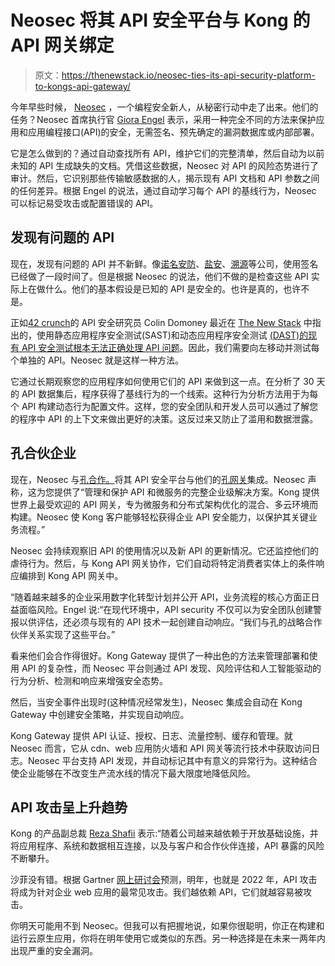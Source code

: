 # Neosec 将其 API 安全平台与 Kong 的 API 网关绑定

> 原文：<https://thenewstack.io/neosec-ties-its-api-security-platform-to-kongs-api-gateway/>

今年早些时候， [Neosec](https://www.neosec.com/?utm_campaign=Kong%20Partnership&utm_source=press%20release) ，一个编程安全新人，从秘密行动中走了出来。他们的任务？Neosec 首席执行官 [Giora Engel](https://www.linkedin.com/in/giorae/) 表示，采用一种完全不同的方法来保护应用和应用编程接口(API)的安全，无需签名、预先确定的漏洞数据库或内部部署。

它是怎么做到的？通过自动查找所有 API，维护它们的完整清单，然后自动为以前未知的 API 生成缺失的文档。凭借这些数据，Neosec 对 API 的风险态势进行了审计。然后，它识别那些传输敏感数据的人，揭示现有 API 文档和 API 参数之间的任何差异。根据 Engel 的说法，通过自动学习每个 API 的基线行为，Neosec 可以标记易受攻击或配置错误的 API。

## 发现有问题的 API

现在，发现有问题的 API 并不新鲜。像[诺名安防](https://nonamesecurity.com/)、[盐安](https://salt.security/)、[溯源](https://www.traceable.ai/)等公司，使用签名已经做了一段时间了。但是根据 Neosec 的说法，他们不做的是检查这些 API 实际上在做什么。他们的基本假设是已知的 API 是安全的。也许是真的，也许不是。

正如[42 crunch](https://www.linkedin.com/in/colindomoney/)的 API 安全研究员 Colin Domoney 最近在 [The New Stack](https://thenewstack.io/) 中指出的，使用静态应用程序安全测试(SAST)和动态应用程序安全测试 [(DAST)的现有 API 安全测试根本无法正确处理 API 问题](https://thenewstack.io/application-security-tools-are-not-up-to-the-job-of-api-security/)。因此，我们需要向左移动并测试每个单独的 API。Neosec 就是这样一种方法。

它通过长期观察您的应用程序如何使用它们的 API 来做到这一点。在分析了 30 天的 API 数据集后，程序获得了基线行为的一个线索。这种行为分析方法用于为每个 API 构建动态行为配置文件。这样，您的安全团队和开发人员可以通过了解您的程序中 API 的上下文来做出更好的决策。这反过来又防止了滥用和数据泄露。

## 孔合伙企业

现在，Neosec 与[孔合作。](https://konghq.com/?utm_source=pressrelease&utm_medium=referral&utm_campaign=neosec-partnership)将其 API 安全平台与他们的[孔网关](https://konghq.com/kong/?utm_source=pressrelease&utm_medium=referral&utm_campaign=neosec-partnership)集成。Neosec 声称，这为您提供了“管理和保护 API 和微服务的完整企业级解决方案。Kong 提供世界上最受欢迎的 API 网关，专为微服务和分布式架构优化的混合、多云环境而构建。Neosec 使 Kong 客户能够轻松获得企业 API 安全能力，以保护其关键业务流程。”

Neosec 会持续观察旧 API 的使用情况以及新 API 的更新情况。它还监控他们的虐待行为。然后，与 Kong API 网关协作，它们自动将特定消费者实体上的条件响应编排到 Kong API 网关中。

“随着越来越多的企业采用数字化转型计划并公开 API，业务流程的核心方面正日益面临风险。Engel 说:“在现代环境中，API security 不仅可以为安全团队创建警报以供评估，还必须与现有的 API 技术一起创建自动响应。“我们与孔的战略合作伙伴关系实现了这些平台。”

看来他们会合作得很好。Kong Gateway 提供了一种出色的方法来管理部署和使用 API 的复杂性，而 Neosec 平台则通过 API 发现、风险评估和人工智能驱动的行为分析、检测和响应来增强安全态势。

然后，当安全事件出现时(这种情况经常发生)，Neosec 集成会自动在 Kong Gateway 中创建安全策略，并实现自动响应。

Kong Gateway 提供 API 认证、授权、日志、流量控制、缓存和管理。就 Neosec 而言，它从 cdn、web 应用防火墙和 API 网关等流行技术中获取访问日志。Neosec 平台支持 API 发现，并自动标记其中有意义的异常行为。这种结合使企业能够在不改变生产流水线的情况下最大限度地降低风险。

## API 攻击呈上升趋势

Kong 的产品副总裁 [Reza Shafii](https://www.linkedin.com/in/rezashafii/) 表示:“随着公司越来越依赖于开放基础设施，并将应用程序、系统和数据相互连接，以及与客户和合作伙伴连接，API 暴露的风险不断攀升。

沙菲没有错。根据 Gartner [网上研讨会](https://www.gartner.com/en/webinars/4002323/api-security-protect-your-apis-from-attacks-and-data-breaches)预测，明年，也就是 2022 年，API 攻击将成为针对企业 web 应用的最常见攻击。我们越依赖 API，它们就越容易被攻击。

你明天可能用不到 Neosec。但我可以有把握地说，如果你很聪明，你正在构建和运行云原生应用，你将在明年使用它或类似的东西。另一种选择是在未来一两年内出现严重的安全漏洞。

<svg xmlns:xlink="http://www.w3.org/1999/xlink" viewBox="0 0 68 31" version="1.1"><title>Group</title> <desc>Created with Sketch.</desc></svg>